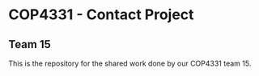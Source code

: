 # COP4331 - Contact Project
## Team 15

This is the repository for the shared work done by our COP4331 team 15.